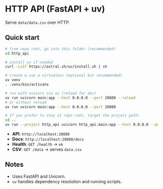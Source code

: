 # HTTP API (FastAPI + uv)

Serve `data/data.csv` over HTTP.

## Quick start

```bash
# from repo root, go into this folder (recommended)
cd http_api

# install uv if needed
curl -LsSf https://astral.sh/uv/install.sh | sh

# create & use a virtualenv (optional but recommended)
uv venv
. .venv/bin/activate

# run with uvicorn via uv (reload for dev)
uv run uvicorn main:app --host 0.0.0.0 --port 28080 --reload
# or without reload
uv run uvicorn main:app --host 0.0.0.0 --port 28080

# If you prefer to stay at repo root, target the project path:
cd ..
uv run --project http_api uvicorn http_api.main:app --host 0.0.0.0 --port 28080 --reload
```

- **API**: `http://localhost:28080`
- **Docs**: `http://localhost:28080/docs`
- **Health**: `GET /health` → `ok`
- **CSV**: `GET /data` → serves `data.csv`

## Notes
- Uses FastAPI and Uvicorn.
- `uv` handles dependency resolution and running scripts.

